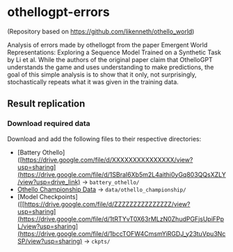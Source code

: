 # othellogpt-errors

(Repository based on https://github.com/likenneth/othello_world)

Analysis of errors made by othellogpt from the paper Emergent World Representations: Exploring a Sequence Model Trained on a Synthetic Task by Li et al. While the authors of the original paper claim that OthelloGPT understands the game and uses understanding to make predictions, the goal of this simple analysis is to show that it only, not surprisingly, stochastically repeats what it was given in the training data.


## Result replication
### Download required data

Download and add the following files to their respective directories:

- [Battery Othello]([https://drive.google.com/file/d/XXXXXXXXXXXXXXX/view?usp=sharing](https://drive.google.com/file/d/1SBraI6Xb5m2L4aithi0yGq803QQsXZLY/view?usp=drive_link) → `battery_othello/`
- [Othello Championship Data](https://drive.google.com/file/d/YYYYYYYYYYYYYYY/view?usp=sharing) → `data/othello_championship/`
- [Model Checkpoints]([[https://drive.google.com/file/d/ZZZZZZZZZZZZZZZ/view?usp=sharing](https://drive.google.com/file/d/1tRTYvT0X63rMLzN0ZhudPGFjsUpiFPpL/view?usp=sharing](https://drive.google.com/file/d/1bccTOFW4CmsmYiRGDJ_y23tuVpu3NcSP/view?usp=sharing) → `ckpts/`
